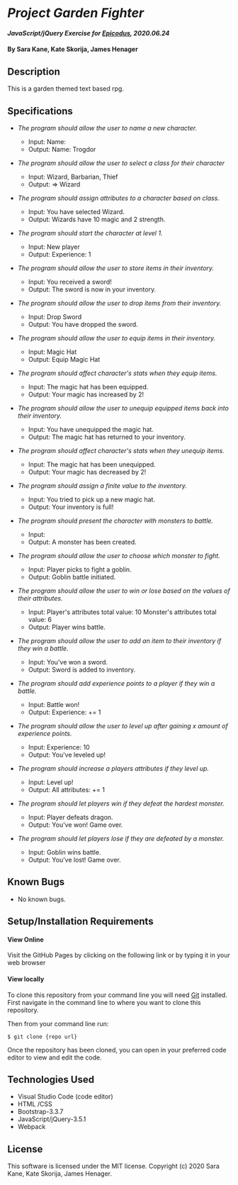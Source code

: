 # _Project Garden Fighter_

#### _JavaScript/jQuery Exercise for [Epicodus](https://www.epicodus.com/), 2020.06.24_

#### By **Sara Kane, Kate Skorija, James Henager**

## Description
This is a garden themed text based rpg.

## Specifications

* _The program should allow the user to name a new character._
  - Input: Name:
  - Output: Name: Trogdor

* _The program should allow the user to select a class for their character_
  - Input: Wizard, Barbarian, Thief
  - Output: => Wizard

* _The program should assign attributes to a character based on class._
  - Input: You have selected Wizard.
  - Output: Wizards have 10 magic and 2 strength.

* _The program should start the character at level 1._
  - Input: New player
  - Output: Experience: 1

* _The program should allow the user to store items in their inventory._
  - Input: You received a sword!
  - Output: The sword is now in your inventory.

* _The program should allow the user to drop items from their inventory._
  - Input: Drop Sword
  - Output: You have dropped the sword.

* _The program should allow the user to equip items in their inventory._
  - Input: Magic Hat
  - Output: Equip Magic Hat

* _The program should affect character's stats when they equip items._
  - Input: The magic hat has been equipped.
  - Output: Your magic has increased by 2!

* _The program should allow the user to unequip equipped items back into their inventory._
  - Input: You have unequipped the magic hat.
  - Output: The magic hat has returned to your inventory.

* _The program should affect character's stats when they unequip items._
  - Input: The magic hat has been unequipped.
  - Output: Your magic has decreased by 2!

* _The program should assign a finite value to the inventory._
  - Input: You tried to pick up a new magic hat.
  - Output: Your inventory is full!

* _The program should present the character with monsters to battle._
  - Input: 
  - Output: A monster has been created.

* _The program should allow the user to choose which monster to fight._
  - Input: Player picks to fight a goblin.
  - Output: Goblin battle initiated.

* _The program should allow the user to win or lose based on the values of their attributes._
  - Input: Player's attributes total value: 10
    Monster's attributes total value: 6
  - Output: Player wins battle.

* _The program should allow the user to add an item to their inventory if they win a battle._
  - Input: You've won a sword.
  - Output: Sword is added to inventory.

* _The program should add experience points to a player if they win a battle._
  - Input: Battle won! 
  - Output: Experience: += 1

* _The program should allow the user to level up after gaining x amount of experience points._
  - Input: Experience: 10 
  - Output: You've leveled up!

* _The program should increase a players attributes if they level up._
  - Input: Level up!
  - Output: All attributes: += 1

* _The program should let players win if they defeat the hardest monster._
  - Input: Player defeats dragon.
  - Output: You've won! Game over.

* _The program should let players lose if they are defeated by a monster._
  - Input: Goblin wins battle.
  - Output: You've lost! Game over.


## Known Bugs
* No known bugs.   

## Setup/Installation Requirements
#### View Online
Visit the GitHub Pages by clicking on the following link or by typing it in your web browser <url>

#### View locally
To clone this repository from your command line you will need [Git](https://git-scm.com/) installed. First navigate in the command line to where you want to clone this repository. 

Then from your command line run:

`$ git clone {repo url}`

Once the repository has been cloned, you can open in your preferred code editor to view and edit the code. 

## Technologies Used
* Visual Studio Code (code editor)
* HTML /CSS
* Bootstrap-3.3.7
* JavaScript/jQuery-3.5.1
* Webpack

## License
This software is licensed under the MIT license. Copyright (c) 2020 Sara Kane, Kate Skorija, James Henager.